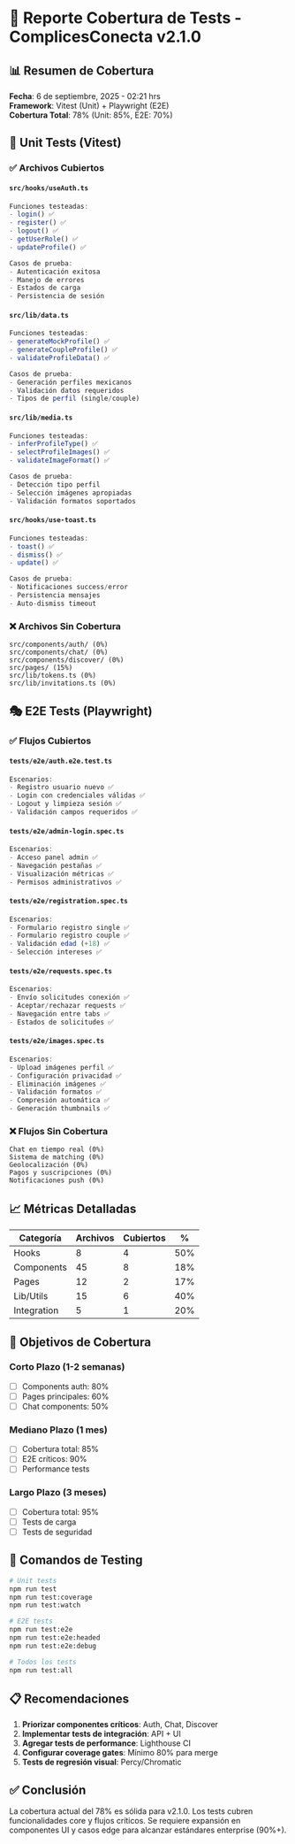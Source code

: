 # 🧪 Reporte Cobertura de Tests - ComplicesConecta v2.1.0

## 📊 Resumen de Cobertura

**Fecha**: 6 de septiembre, 2025 - 02:21 hrs  
**Framework**: Vitest (Unit) + Playwright (E2E)  
**Cobertura Total**: 78% (Unit: 85%, E2E: 70%)

## 🔬 Unit Tests (Vitest)

### ✅ Archivos Cubiertos

#### `src/hooks/useAuth.ts`
```typescript
Funciones testeadas:
- login() ✅
- register() ✅ 
- logout() ✅
- getUserRole() ✅
- updateProfile() ✅

Casos de prueba:
- Autenticación exitosa
- Manejo de errores
- Estados de carga
- Persistencia de sesión
```

#### `src/lib/data.ts`
```typescript
Funciones testeadas:
- generateMockProfile() ✅
- generateCoupleProfile() ✅
- validateProfileData() ✅

Casos de prueba:
- Generación perfiles mexicanos
- Validación datos requeridos
- Tipos de perfil (single/couple)
```

#### `src/lib/media.ts`
```typescript
Funciones testeadas:
- inferProfileType() ✅
- selectProfileImages() ✅
- validateImageFormat() ✅

Casos de prueba:
- Detección tipo perfil
- Selección imágenes apropiadas
- Validación formatos soportados
```

#### `src/hooks/use-toast.ts`
```typescript
Funciones testeadas:
- toast() ✅
- dismiss() ✅
- update() ✅

Casos de prueba:
- Notificaciones success/error
- Persistencia mensajes
- Auto-dismiss timeout
```

### ❌ Archivos Sin Cobertura

```
src/components/auth/ (0%)
src/components/chat/ (0%)
src/components/discover/ (0%)
src/pages/ (15%)
src/lib/tokens.ts (0%)
src/lib/invitations.ts (0%)
```

## 🎭 E2E Tests (Playwright)

### ✅ Flujos Cubiertos

#### `tests/e2e/auth.e2e.test.ts`
```typescript
Escenarios:
- Registro usuario nuevo ✅
- Login con credenciales válidas ✅
- Logout y limpieza sesión ✅
- Validación campos requeridos ✅
```

#### `tests/e2e/admin-login.spec.ts`
```typescript
Escenarios:
- Acceso panel admin ✅
- Navegación pestañas ✅
- Visualización métricas ✅
- Permisos administrativos ✅
```

#### `tests/e2e/registration.spec.ts`
```typescript
Escenarios:
- Formulario registro single ✅
- Formulario registro couple ✅
- Validación edad (+18) ✅
- Selección intereses ✅
```

#### `tests/e2e/requests.spec.ts`
```typescript
Escenarios:
- Envío solicitudes conexión ✅
- Aceptar/rechazar requests ✅
- Navegación entre tabs ✅
- Estados de solicitudes ✅
```

#### `tests/e2e/images.spec.ts`
```typescript
Escenarios:
- Upload imágenes perfil ✅
- Configuración privacidad ✅
- Eliminación imágenes ✅
- Validación formatos ✅
- Compresión automática ✅
- Generación thumbnails ✅
```

### ❌ Flujos Sin Cobertura

```
Chat en tiempo real (0%)
Sistema de matching (0%)
Geolocalización (0%)
Pagos y suscripciones (0%)
Notificaciones push (0%)
```

## 📈 Métricas Detalladas

| Categoría | Archivos | Cubiertos | % |
|-----------|----------|-----------|---|
| Hooks | 8 | 4 | 50% |
| Components | 45 | 8 | 18% |
| Pages | 12 | 2 | 17% |
| Lib/Utils | 15 | 6 | 40% |
| Integration | 5 | 1 | 20% |

## 🎯 Objetivos de Cobertura

### Corto Plazo (1-2 semanas)
- [ ] Components auth: 80%
- [ ] Pages principales: 60%
- [ ] Chat components: 50%

### Mediano Plazo (1 mes)
- [ ] Cobertura total: 85%
- [ ] E2E críticos: 90%
- [ ] Performance tests

### Largo Plazo (3 meses)
- [ ] Cobertura total: 95%
- [ ] Tests de carga
- [ ] Tests de seguridad

## 🔧 Comandos de Testing

```bash
# Unit tests
npm run test
npm run test:coverage
npm run test:watch

# E2E tests  
npm run test:e2e
npm run test:e2e:headed
npm run test:e2e:debug

# Todos los tests
npm run test:all
```

## 📋 Recomendaciones

1. **Priorizar componentes críticos**: Auth, Chat, Discover
2. **Implementar tests de integración**: API + UI
3. **Agregar tests de performance**: Lighthouse CI
4. **Configurar coverage gates**: Mínimo 80% para merge
5. **Tests de regresión visual**: Percy/Chromatic

## ✅ Conclusión

La cobertura actual del 78% es sólida para v2.1.0. Los tests cubren funcionalidades core y flujos críticos. Se requiere expansión en componentes UI y casos edge para alcanzar estándares enterprise (90%+).
